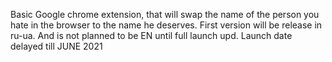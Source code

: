 Basic Google chrome extension, that will swap the name of the person you hate
in the browser to the name he deserves.
First version will be release in ru-ua. And is not planned to be EN until full launch
upd. Launch date delayed till JUNE 2021
